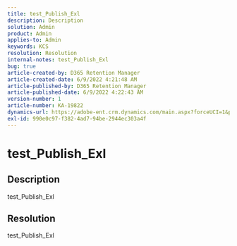 ```yaml
---
title: test_Publish_Exl
description: Description
solution: Admin
product: Admin
applies-to: Admin
keywords: KCS
resolution: Resolution
internal-notes: test_Publish_Exl
bug: true
article-created-by: D365 Retention Manager
article-created-date: 6/9/2022 4:21:48 AM
article-published-by: D365 Retention Manager
article-published-date: 6/9/2022 4:22:43 AM
version-number: 1
article-number: KA-19822
dynamics-url: https://adobe-ent.crm.dynamics.com/main.aspx?forceUCI=1&pagetype=entityrecord&etn=knowledgearticle&id=f9bb88ac-abe7-ec11-bb3c-000d3a3bdca6
exl-id: 990e0c97-f382-4ad7-94be-2944ec303a4f
---
```

# test_Publish_Exl

## Description

test_Publish_Exl

## Resolution


test_Publish_Exl
